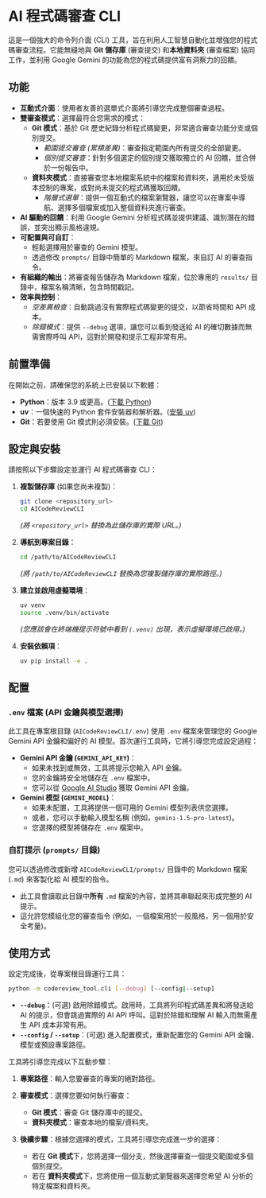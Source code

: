 # AI 程式碼審查 CLI

這是一個強大的命令列介面 (CLI) 工具，旨在利用人工智慧自動化並增強您的程式碼審查流程。它能無縫地與 **Git 儲存庫** (審查提交) 和**本地資料夾** (審查檔案) 協同工作，並利用 Google Gemini 的功能為您的程式碼提供富有洞察力的回饋。

## 功能

*   **互動式介面**：使用者友善的選單式介面將引導您完成整個審查過程。
*   **雙審查模式**：選擇最符合您需求的模式：
    *   **Git 模式**：基於 Git 歷史紀錄分析程式碼變更，非常適合審查功能分支或個別提交。
        *   *範圍提交審查 (累積差異)*：審查指定範圍內所有提交的全部變更。
        *   *個別提交審查*：針對多個選定的個別提交獲取獨立的 AI 回饋，並合併於一份報告中。
    *   **資料夾模式**：直接審查您本地檔案系統中的檔案和資料夾，適用於未受版本控制的專案，或對尚未提交的程式碼獲取回饋。
        *   *階層式選單*：提供一個互動式的檔案瀏覽器，讓您可以在專案中導航、選擇多個檔案或加入整個資料夾進行審查。
*   **AI 驅動的回饋**：利用 Google Gemini 分析程式碼並提供建議、識別潛在的錯誤，並突出顯示風格違規。
*   **可配置與可自訂**：
    *   輕鬆選擇用於審查的 Gemini 模型。
    *   透過修改 `prompts/` 目錄中簡單的 Markdown 檔案，來自訂 AI 的審查指令。
*   **有組織的輸出**：將審查報告儲存為 Markdown 檔案，位於專用的 `results/` 目錄中，檔案名稱清晰，包含時間戳記。
*   **效率與控制**：
    *   *空差異檢查*：自動跳過沒有實際程式碼變更的提交，以節省時間和 API 成本。
    *   *除錯模式*：提供 `--debug` 選項，讓您可以看到發送給 AI 的確切數據而無需實際呼叫 API，這對於開發和提示工程非常有用。

## 前置準備

在開始之前，請確保您的系統上已安裝以下軟體：

*   **Python**：版本 3.9 或更高。([下載 Python](https://www.python.org/downloads/))
*   **uv**：一個快速的 Python 套件安裝器和解析器。([安裝 uv](https://astral.sh/uv/install.sh))
*   **Git**：若要使用 Git 模式則必須安裝。([下載 Git](https://git-scm.com/downloads))

## 設定與安裝

請按照以下步驟設定並運行 AI 程式碼審查 CLI：

1.  **複製儲存庫** (如果您尚未複製)：
    ```bash
    git clone <repository_url>
    cd AICodeReviewCLI
    ```
    *(將 `<repository_url>` 替換為此儲存庫的實際 URL。)*

2.  **導航到專案目錄**：
    ```bash
    cd /path/to/AICodeReviewCLI
    ```
    *(將 `/path/to/AICodeReviewCLI` 替換為您複製儲存庫的實際路徑。)*

3.  **建立並啟用虛擬環境**：
    ```bash
    uv venv
    source .venv/bin/activate
    ```
    *(您應該會在終端機提示符號中看到 `(.venv)` 出現，表示虛擬環境已啟用。)*

4.  **安裝依賴項**：
    ```bash
    uv pip install -e .
    ```

## 配置

### `.env` 檔案 (API 金鑰與模型選擇)

此工具在專案根目錄 (`AICodeReviewCLI/.env`) 使用 `.env` 檔案來管理您的 Google Gemini API 金鑰和偏好的 AI 模型。首次運行工具時，它將引導您完成設定過程：

*   **Gemini API 金鑰 (`GEMINI_API_KEY`)**：
    *   如果未找到或無效，工具將提示您輸入 API 金鑰。
    *   您的金鑰將安全地儲存在 `.env` 檔案中。
    *   您可以從 [Google AI Studio](https://aistudio.google.com/app/apikey) 獲取 Gemini API 金鑰。
*   **Gemini 模型 (`GEMINI_MODEL`)**：
    *   如果未配置，工具將提供一個可用的 Gemini 模型列表供您選擇。
    *   或者，您可以手動輸入模型名稱 (例如，`gemini-1.5-pro-latest`)。
    *   您選擇的模型將儲存在 `.env` 檔案中。

### 自訂提示 (`prompts/` 目錄)

您可以透過修改或新增 `AICodeReviewCLI/prompts/` 目錄中的 Markdown 檔案 (`.md`) 來客製化給 AI 模型的指令。

*   此工具會讀取此目錄中**所有** `.md` 檔案的內容，並將其串聯起來形成完整的 AI 提示。
*   這允許您模組化您的審查指令 (例如，一個檔案用於一般風格，另一個用於安全考量)。

## 使用方式

設定完成後，從專案根目錄運行工具：

```bash
python -m codereview_tool.cli [--debug] [--config|--setup]
```

*   **`--debug`**：(可選) 啟用除錯模式。啟用時，工具將列印程式碼差異和將發送給 AI 的提示，但會跳過實際的 AI API 呼叫。這對於除錯和理解 AI 輸入而無需產生 API 成本非常有用。
*   **`--config` / `--setup`**：(可選) 進入配置模式，重新配置您的 Gemini API 金鑰、模型或預設專案路徑。

工具將引導您完成以下互動步驟：

1.  **專案路徑**：輸入您要審查的專案的絕對路徑。
2.  **審查模式**：選擇您要如何執行審查：
    *   **Git 模式**：審查 Git 儲存庫中的提交。
    *   **資料夾模式**：審查本地的檔案/資料夾。

3.  **後續步驟**：根據您選擇的模式，工具將引導您完成進一步的選擇：
    *   若在 **Git 模式**下，您將選擇一個分支，然後選擇審查一個提交範圍或多個個別提交。
    *   若在 **資料夾模式**下，您將使用一個互動式瀏覽器來選擇您希望 AI 分析的特定檔案和資料夾。


